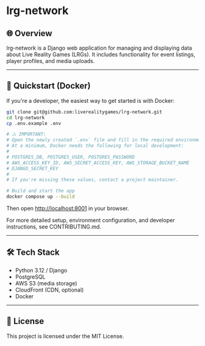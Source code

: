 # lrg-network

## 🌐 Overview

lrg-network is a Django web application for managing and displaying data about Live Reality Games (LRGs). It includes functionality for event listings, player profiles, and media uploads.

---

## 🚀 Quickstart (Docker)

If you're a developer, the easiest way to get started is with Docker:

```bash
git clone git@github.com:liverealitygames/lrg-network.git
cd lrg-network
cp .env.example .env

# ⚠️ IMPORTANT:
# Open the newly created `.env` file and fill in the required environment variables.
# At a minimum, Docker needs the following for local development:
#
# POSTGRES_DB, POSTGRES_USER, POSTGRES_PASSWORD
# AWS_ACCESS_KEY_ID, AWS_SECRET_ACCESS_KEY, AWS_STORAGE_BUCKET_NAME
# DJANGO_SECRET_KEY
#
# If you're missing these values, contact a project maintainer.

# Build and start the app
docker compose up --build
```

Then open [http://localhost:8001](http://localhost:8001) in your browser.

For more detailed setup, environment configuration, and developer instructions, see CONTRIBUTING.md.

---

## 🛠 Tech Stack

* Python 3.12 / Django
* PostgreSQL
* AWS S3 (media storage)
* CloudFront (CDN, optional)
* Docker

---

## 📄 License

This project is licensed under the MIT License.
